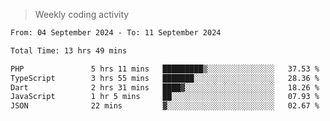 > Weekly coding activity
<!--START_SECTION:waka-->

```txt
From: 04 September 2024 - To: 11 September 2024

Total Time: 13 hrs 49 mins

PHP               5 hrs 11 mins   █████████▒░░░░░░░░░░░░░░░   37.53 %
TypeScript        3 hrs 55 mins   ███████░░░░░░░░░░░░░░░░░░   28.36 %
Dart              2 hrs 31 mins   ████▓░░░░░░░░░░░░░░░░░░░░   18.26 %
JavaScript        1 hr 5 mins     ██░░░░░░░░░░░░░░░░░░░░░░░   07.93 %
JSON              22 mins         ▓░░░░░░░░░░░░░░░░░░░░░░░░   02.67 %
```

<!--END_SECTION:waka-->
